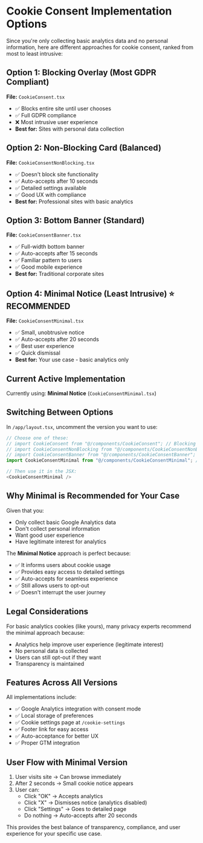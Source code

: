 # Cookie Consent Implementation Options

Since you're only collecting basic analytics data and no personal information, here are different approaches for cookie consent, ranked from most to least intrusive:

## Option 1: Blocking Overlay (Most GDPR Compliant)
**File:** `CookieConsent.tsx`
- ✅ Blocks entire site until user chooses
- ✅ Full GDPR compliance
- ❌ Most intrusive user experience
- **Best for:** Sites with personal data collection

## Option 2: Non-Blocking Card (Balanced)
**File:** `CookieConsentNonBlocking.tsx`
- ✅ Doesn't block site functionality
- ✅ Auto-accepts after 10 seconds
- ✅ Detailed settings available
- ✅ Good UX with compliance
- **Best for:** Professional sites with basic analytics

## Option 3: Bottom Banner (Standard)
**File:** `CookieConsentBanner.tsx`
- ✅ Full-width bottom banner
- ✅ Auto-accepts after 15 seconds
- ✅ Familiar pattern to users
- ✅ Good mobile experience
- **Best for:** Traditional corporate sites

## Option 4: Minimal Notice (Least Intrusive) ⭐ **RECOMMENDED**
**File:** `CookieConsentMinimal.tsx`
- ✅ Small, unobtrusive notice
- ✅ Auto-accepts after 20 seconds
- ✅ Best user experience
- ✅ Quick dismissal
- **Best for:** Your use case - basic analytics only

## Current Active Implementation
Currently using: **Minimal Notice** (`CookieConsentMinimal.tsx`)

## Switching Between Options

In `/app/layout.tsx`, uncomment the version you want to use:

```typescript
// Choose one of these:
// import CookieConsent from "@/components/CookieConsent"; // Blocking
// import CookieConsentNonBlocking from "@/components/CookieConsentNonBlocking"; // Non-blocking
// import CookieConsentBanner from "@/components/CookieConsentBanner"; // Banner
import CookieConsentMinimal from "@/components/CookieConsentMinimal"; // Minimal ⭐

// Then use it in the JSX:
<CookieConsentMinimal />
```

## Why Minimal is Recommended for Your Case

Given that you:
- Only collect basic Google Analytics data
- Don't collect personal information
- Want good user experience
- Have legitimate interest for analytics

The **Minimal Notice** approach is perfect because:
- ✅ It informs users about cookie usage
- ✅ Provides easy access to detailed settings
- ✅ Auto-accepts for seamless experience
- ✅ Still allows users to opt-out
- ✅ Doesn't interrupt the user journey

## Legal Considerations

For basic analytics cookies (like yours), many privacy experts recommend the minimal approach because:
- Analytics help improve user experience (legitimate interest)
- No personal data is collected
- Users can still opt-out if they want
- Transparency is maintained

## Features Across All Versions

All implementations include:
- ✅ Google Analytics integration with consent mode
- ✅ Local storage of preferences
- ✅ Cookie settings page at `/cookie-settings`
- ✅ Footer link for easy access
- ✅ Auto-acceptance for better UX
- ✅ Proper GTM integration

## User Flow with Minimal Version

1. User visits site → Can browse immediately
2. After 2 seconds → Small cookie notice appears
3. User can:
   - Click "OK" → Accepts analytics
   - Click "X" → Dismisses notice (analytics disabled)
   - Click "Settings" → Goes to detailed page
   - Do nothing → Auto-accepts after 20 seconds

This provides the best balance of transparency, compliance, and user experience for your specific use case.
